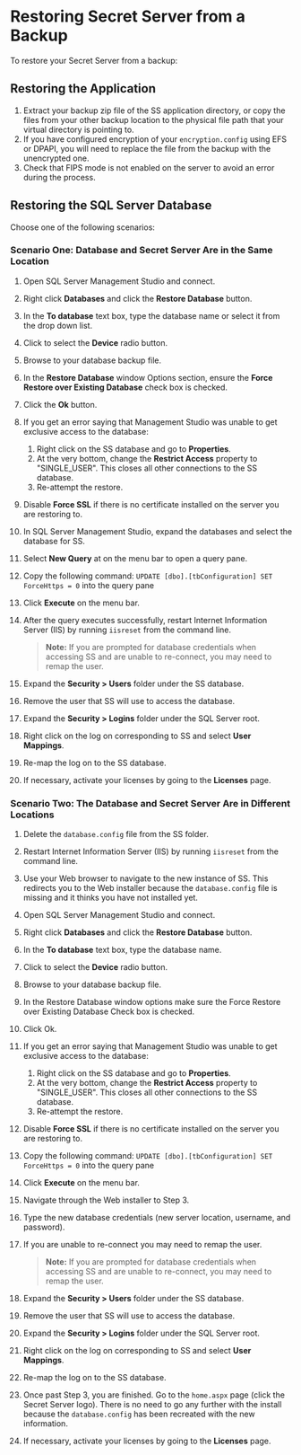[title]: # (Restoring Secret Server from a Backup)
[tags]: # (Backup,Restore)
[priority]: # (1000)

# Restoring Secret Server from a Backup

To restore your Secret Server from a backup:

## Restoring the Application 


1. Extract your backup zip file of  the SS application directory, or copy the files from your other backup location to the physical file path that your virtual directory is pointing to.
1. If you have configured encryption of your `encryption.config` using EFS or DPAPI, you will need to replace the file from the backup with the unencrypted one.
1. Check that FIPS mode is not enabled on the server to avoid an error during the process.

## Restoring the SQL Server Database

Choose one of the following scenarios:

### Scenario One: Database and Secret Server Are in the Same Location


1. Open SQL Server Management Studio and connect.

1. Right click **Databases** and click the **Restore Database** button.

1. In the **To database** text box, type the database name or select it from the drop down list.

1. Click to select the **Device** radio button.

1. Browse to your database backup file.

1. In the **Restore Database** window Options section, ensure the **Force Restore over Existing Database** check box is checked.

1. Click the **Ok** button.

1. If you get an error saying that Management Studio was unable to get exclusive access to the database:
   1. Right click on the SS database and go to **Properties**.
   1. At the very bottom, change the **Restrict Access** property to "SINGLE_USER". This closes all other connections to the SS database.
   1. Re-attempt the restore.

1. Disable **Force SSL** if there is no certificate installed on the server you are restoring to.

1. In SQL Server Management Studio, expand the databases and select the database for SS.

1. Select **New Query** at on the menu bar to open a query pane.

1. Copy the following command: `UPDATE [dbo].[tbConfiguration] SET ForceHttps = 0` into the query pane

1. Click **Execute** on the menu bar.

1. After the query executes successfully, restart Internet Information Server (IIS) by running `iisreset` from the command line. 

    > **Note:** If you are prompted for database credentials when accessing SS and are unable to re-connect, you may need to remap the user.

1. Expand the **Security \> Users** folder under the SS database.

1. Remove the user that SS will use to access the database.

1. Expand the **Security \> Logins** folder under the SQL Server root.

1. Right click on the log on corresponding to SS and select **User Mappings**.

1. Re-map the log on to the SS database.

1. If necessary, activate your licenses by going to the **Licenses** page.

### Scenario Two: The Database and Secret Server Are in Different Locations


1. Delete the `database.config` file from the SS folder.

1. Restart Internet Information Server (IIS) by running `iisreset` from the command line.

1. Use your Web browser to navigate to the new instance of SS. This redirects you to the Web installer because the `database.config` file is missing and it thinks you have not installed yet.

1. Open SQL Server Management Studio and connect.

1. Right click **Databases** and click the **Restore Database** button.

1. In the **To database** text box, type the database name.

1. Click to select the **Device** radio button.

1. Browse to your database backup file.

1. In the Restore Database window options make sure the Force Restore over Existing Database Check box is checked.

1. Click Ok.

1. If you get an error saying that Management Studio was unable to get exclusive access to the database:
   1. Right click on the SS database and go to **Properties**.
   1. At the very bottom, change the **Restrict Access** property to "SINGLE_USER". This closes all other connections to the SS database.
   1. Re-attempt the restore.

1. Disable **Force SSL** if there is no certificate installed on the server you are restoring to.

1. Copy the following command: `UPDATE [dbo].[tbConfiguration] SET ForceHttps = 0` into the query pane

1. Click **Execute** on the menu bar.

1. Navigate through the Web installer to Step 3.

1. Type the new database credentials (new server location, username, and password).

1. If you are unable to re-connect you may need to remap the user.

      > **Note:** If you are prompted for database credentials when accessing SS and are unable to re-connect, you may need to remap the user.

1. Expand the **Security \> Users** folder under the SS database.
   
1. Remove the user that SS will use to access the database.

1. Expand the **Security \> Logins** folder under the SQL Server root.

1. Right click on the log on corresponding to SS and select **User Mappings**.

1. Re-map the log on to the SS database.

1. Once past Step 3, you are finished. Go to the `home.aspx` page (click the Secret Server logo).
      There is no need to go any further with the install because the `database.config` has been recreated with the new information.

1. If necessary, activate your licenses by going to the **Licenses** page.

 